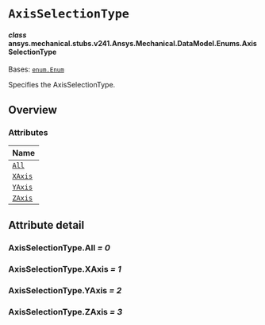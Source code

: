 # `AxisSelectionType`



#### *class* ansys.mechanical.stubs.v241.Ansys.Mechanical.DataModel.Enums.AxisSelectionType

Bases: [`enum.Enum`](https://docs.python.org/3/library/enum.html#enum.Enum)

Specifies the AxisSelectionType.

<!-- !! processed by numpydoc !! -->

<a id="overview"></a>

## Overview

### Attributes

| Name |
| -------------------------------------------------------------------------------------------------------------- |
| [`All`](../../../../../v242/Ansys/Mechanical/DataModel/Enums/AxisSelectionType.md#AxisSelectionType.All) |
| [`XAxis`](../../../../../v242/Ansys/Mechanical/DataModel/Enums/AxisSelectionType.md#AxisSelectionType.XAxis) |
| [`YAxis`](../../../../../v242/Ansys/Mechanical/DataModel/Enums/AxisSelectionType.md#AxisSelectionType.YAxis) |
| [`ZAxis`](../../../../../v242/Ansys/Mechanical/DataModel/Enums/AxisSelectionType.md#AxisSelectionType.ZAxis) |

<a id="attribute-detail"></a>

## Attribute detail

<a id="AxisSelectionType.All"></a>

### AxisSelectionType.All *= 0*

<a id="AxisSelectionType.XAxis"></a>

### AxisSelectionType.XAxis *= 1*

<a id="AxisSelectionType.YAxis"></a>

### AxisSelectionType.YAxis *= 2*

<a id="AxisSelectionType.ZAxis"></a>

### AxisSelectionType.ZAxis *= 3*


